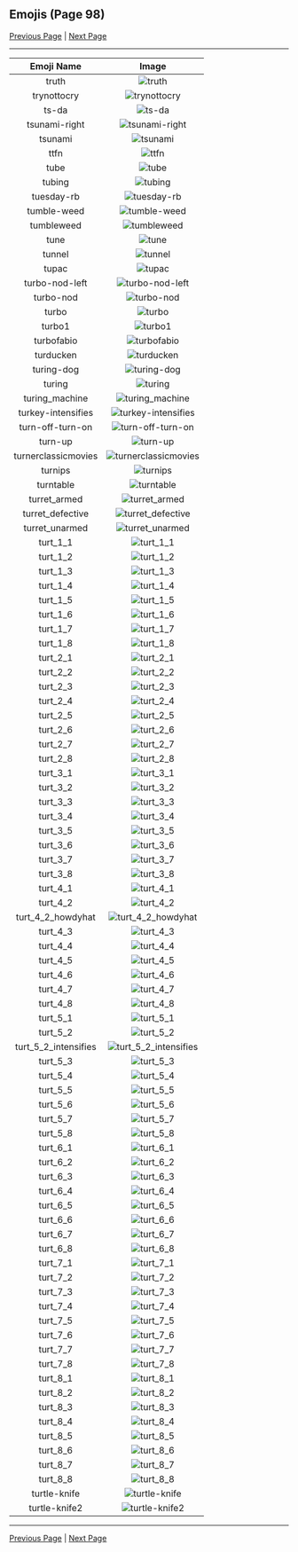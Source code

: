 
## Emojis (Page 98)

[Previous Page](/docs/hashicorp/page-t-0097.md)
  | [Next Page](/docs/hashicorp/page-t-0099.md)

<hr />

|Emoji Name|Image|
| :-: | :-: |
|truth| ![truth](/emojis/hashicorp/truth.jpg)|
|trynottocry| ![trynottocry](/emojis/hashicorp/trynottocry.gif)|
|ts-da| ![ts-da](/emojis/hashicorp/ts-da.png)|
|tsunami-right| ![tsunami-right](/emojis/hashicorp/tsunami-right.png)|
|tsunami| ![tsunami](/emojis/hashicorp/tsunami.png)|
|ttfn| ![ttfn](/emojis/hashicorp/ttfn.png)|
|tube| ![tube](/emojis/hashicorp/tube.png)|
|tubing| ![tubing](/emojis/hashicorp/tubing.jpg)|
|tuesday-rb| ![tuesday-rb](/emojis/hashicorp/tuesday-rb.png)|
|tumble-weed| ![tumble-weed](/emojis/hashicorp/tumble-weed.gif)|
|tumbleweed| ![tumbleweed](/emojis/hashicorp/tumbleweed.gif)|
|tune| ![tune](/emojis/hashicorp/tune.gif)|
|tunnel| ![tunnel](/emojis/hashicorp/tunnel.png)|
|tupac| ![tupac](/emojis/hashicorp/tupac.jpg)|
|turbo-nod-left| ![turbo-nod-left](/emojis/hashicorp/turbo-nod-left.gif)|
|turbo-nod| ![turbo-nod](/emojis/hashicorp/turbo-nod.gif)|
|turbo| ![turbo](/emojis/hashicorp/turbo.png)|
|turbo1| ![turbo1](/emojis/hashicorp/turbo1.png)|
|turbofabio| ![turbofabio](/emojis/hashicorp/turbofabio.gif)|
|turducken| ![turducken](/emojis/hashicorp/turducken.jpg)|
|turing-dog| ![turing-dog](/emojis/hashicorp/turing-dog.png)|
|turing| ![turing](/emojis/hashicorp/turing.png)|
|turing_machine| ![turing_machine](/emojis/hashicorp/turing_machine.jpg)|
|turkey-intensifies| ![turkey-intensifies](/emojis/hashicorp/turkey-intensifies.gif)|
|turn-off-turn-on| ![turn-off-turn-on](/emojis/hashicorp/turn-off-turn-on.gif)|
|turn-up| ![turn-up](/emojis/hashicorp/turn-up.png)|
|turnerclassicmovies| ![turnerclassicmovies](/emojis/hashicorp/turnerclassicmovies.gif)|
|turnips| ![turnips](/emojis/hashicorp/turnips.png)|
|turntable| ![turntable](/emojis/hashicorp/turntable.png)|
|turret_armed| ![turret_armed](/emojis/hashicorp/turret_armed.png)|
|turret_defective| ![turret_defective](/emojis/hashicorp/turret_defective.png)|
|turret_unarmed| ![turret_unarmed](/emojis/hashicorp/turret_unarmed.png)|
|turt_1_1| ![turt_1_1](/emojis/hashicorp/turt_1_1.png)|
|turt_1_2| ![turt_1_2](/emojis/hashicorp/turt_1_2.png)|
|turt_1_3| ![turt_1_3](/emojis/hashicorp/turt_1_3.png)|
|turt_1_4| ![turt_1_4](/emojis/hashicorp/turt_1_4.png)|
|turt_1_5| ![turt_1_5](/emojis/hashicorp/turt_1_5.png)|
|turt_1_6| ![turt_1_6](/emojis/hashicorp/turt_1_6.png)|
|turt_1_7| ![turt_1_7](/emojis/hashicorp/turt_1_7.png)|
|turt_1_8| ![turt_1_8](/emojis/hashicorp/turt_1_8.png)|
|turt_2_1| ![turt_2_1](/emojis/hashicorp/turt_2_1.png)|
|turt_2_2| ![turt_2_2](/emojis/hashicorp/turt_2_2.png)|
|turt_2_3| ![turt_2_3](/emojis/hashicorp/turt_2_3.png)|
|turt_2_4| ![turt_2_4](/emojis/hashicorp/turt_2_4.png)|
|turt_2_5| ![turt_2_5](/emojis/hashicorp/turt_2_5.png)|
|turt_2_6| ![turt_2_6](/emojis/hashicorp/turt_2_6.png)|
|turt_2_7| ![turt_2_7](/emojis/hashicorp/turt_2_7.png)|
|turt_2_8| ![turt_2_8](/emojis/hashicorp/turt_2_8.png)|
|turt_3_1| ![turt_3_1](/emojis/hashicorp/turt_3_1.png)|
|turt_3_2| ![turt_3_2](/emojis/hashicorp/turt_3_2.png)|
|turt_3_3| ![turt_3_3](/emojis/hashicorp/turt_3_3.png)|
|turt_3_4| ![turt_3_4](/emojis/hashicorp/turt_3_4.png)|
|turt_3_5| ![turt_3_5](/emojis/hashicorp/turt_3_5.png)|
|turt_3_6| ![turt_3_6](/emojis/hashicorp/turt_3_6.png)|
|turt_3_7| ![turt_3_7](/emojis/hashicorp/turt_3_7.png)|
|turt_3_8| ![turt_3_8](/emojis/hashicorp/turt_3_8.png)|
|turt_4_1| ![turt_4_1](/emojis/hashicorp/turt_4_1.png)|
|turt_4_2| ![turt_4_2](/emojis/hashicorp/turt_4_2.png)|
|turt_4_2_howdyhat| ![turt_4_2_howdyhat](/emojis/hashicorp/turt_4_2_howdyhat.png)|
|turt_4_3| ![turt_4_3](/emojis/hashicorp/turt_4_3.png)|
|turt_4_4| ![turt_4_4](/emojis/hashicorp/turt_4_4.png)|
|turt_4_5| ![turt_4_5](/emojis/hashicorp/turt_4_5.png)|
|turt_4_6| ![turt_4_6](/emojis/hashicorp/turt_4_6.png)|
|turt_4_7| ![turt_4_7](/emojis/hashicorp/turt_4_7.png)|
|turt_4_8| ![turt_4_8](/emojis/hashicorp/turt_4_8.png)|
|turt_5_1| ![turt_5_1](/emojis/hashicorp/turt_5_1.png)|
|turt_5_2| ![turt_5_2](/emojis/hashicorp/turt_5_2.png)|
|turt_5_2_intensifies| ![turt_5_2_intensifies](/emojis/hashicorp/turt_5_2_intensifies.gif)|
|turt_5_3| ![turt_5_3](/emojis/hashicorp/turt_5_3.png)|
|turt_5_4| ![turt_5_4](/emojis/hashicorp/turt_5_4.png)|
|turt_5_5| ![turt_5_5](/emojis/hashicorp/turt_5_5.png)|
|turt_5_6| ![turt_5_6](/emojis/hashicorp/turt_5_6.png)|
|turt_5_7| ![turt_5_7](/emojis/hashicorp/turt_5_7.png)|
|turt_5_8| ![turt_5_8](/emojis/hashicorp/turt_5_8.png)|
|turt_6_1| ![turt_6_1](/emojis/hashicorp/turt_6_1.png)|
|turt_6_2| ![turt_6_2](/emojis/hashicorp/turt_6_2.png)|
|turt_6_3| ![turt_6_3](/emojis/hashicorp/turt_6_3.png)|
|turt_6_4| ![turt_6_4](/emojis/hashicorp/turt_6_4.png)|
|turt_6_5| ![turt_6_5](/emojis/hashicorp/turt_6_5.png)|
|turt_6_6| ![turt_6_6](/emojis/hashicorp/turt_6_6.png)|
|turt_6_7| ![turt_6_7](/emojis/hashicorp/turt_6_7.png)|
|turt_6_8| ![turt_6_8](/emojis/hashicorp/turt_6_8.png)|
|turt_7_1| ![turt_7_1](/emojis/hashicorp/turt_7_1.png)|
|turt_7_2| ![turt_7_2](/emojis/hashicorp/turt_7_2.png)|
|turt_7_3| ![turt_7_3](/emojis/hashicorp/turt_7_3.png)|
|turt_7_4| ![turt_7_4](/emojis/hashicorp/turt_7_4.png)|
|turt_7_5| ![turt_7_5](/emojis/hashicorp/turt_7_5.png)|
|turt_7_6| ![turt_7_6](/emojis/hashicorp/turt_7_6.png)|
|turt_7_7| ![turt_7_7](/emojis/hashicorp/turt_7_7.png)|
|turt_7_8| ![turt_7_8](/emojis/hashicorp/turt_7_8.png)|
|turt_8_1| ![turt_8_1](/emojis/hashicorp/turt_8_1.png)|
|turt_8_2| ![turt_8_2](/emojis/hashicorp/turt_8_2.png)|
|turt_8_3| ![turt_8_3](/emojis/hashicorp/turt_8_3.png)|
|turt_8_4| ![turt_8_4](/emojis/hashicorp/turt_8_4.png)|
|turt_8_5| ![turt_8_5](/emojis/hashicorp/turt_8_5.png)|
|turt_8_6| ![turt_8_6](/emojis/hashicorp/turt_8_6.png)|
|turt_8_7| ![turt_8_7](/emojis/hashicorp/turt_8_7.png)|
|turt_8_8| ![turt_8_8](/emojis/hashicorp/turt_8_8.png)|
|turtle-knife| ![turtle-knife](/emojis/hashicorp/turtle-knife.png)|
|turtle-knife2| ![turtle-knife2](/emojis/hashicorp/turtle-knife2.png)|

<hr/>

[Previous Page](/docs/hashicorp/page-t-0097.md)
  | [Next Page](/docs/hashicorp/page-t-0099.md)